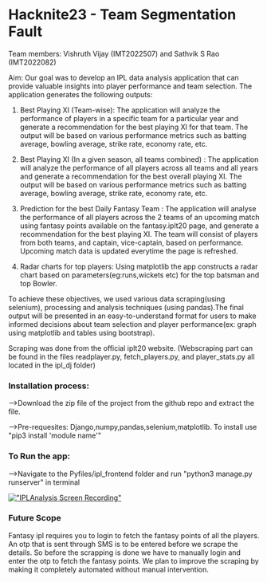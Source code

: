 # Hacknite23 - Team Segmentation Fault
Team members: Vishruth Vijay (IMT2022507) and Sathvik S Rao (IMT2022082)

Aim: Our goal was to develop an IPL data analysis application that can provide valuable insights into player performance and team selection. The application generates the following outputs:

  1) Best Playing XI (Team-wise): The application will analyze the performance of players in a specific team for a particular year and generate a recommendation for the best playing XI for that team. The output will be based on various performance metrics such as batting average, bowling average, strike rate, economy rate, etc.
  
  2) Best Playing XI (In a given season, all teams combined) : The application will analyze the performance of all players across all teams and all years and generate a recommendation for the best overall playing XI. The output will be based on various performance metrics such as batting average, bowling average, strike rate, economy rate, etc.
  
  3) Prediction for the best Daily Fantasy Team : The application will analyse the performance of all players across the 2 teams of an upcoming match using fantasy points available on the fantasy.iplt20 page, and generate a recommendation for the best playing XI. The team will consist of players from both teams, and captain, vice-captain, based on performance. Upcoming match data is updated everytime the page is refreshed.
 
  4) Radar charts for top players: Using matplotlib the app constructs a radar chart based on parameters(eg:runs,wickets etc) for the top batsman and top Bowler.
 
To achieve these objectives, we used various data scraping(using selenium), processing and analysis techniques (using pandas).The final output will be presented in an easy-to-understand format for users to make informed decisions about team selection and player performance(ex: graph using matplotlib and tables using bootstrap).

Scraping was done from the official iplt20 website.
(Webscraping part can be found in the files readplayer.py, fetch_players.py, and player_stats.py all located in the ipl_dj folder)

### **Installation process:**
  -->Download the zip file of the project from the github repo and extract the file.
  
  -->Pre-requesites: Django,numpy,pandas,selenium,matplotlib. To install use "pip3 install 'module name'"
  
### **To Run the app:**
  -->Navigate to the Pyfiles/ipl_frontend folder and run "python3 manage.py runserver" in terminal
  
[!["IPLAnalysis Screen Recording"](http://img.youtube.com/vi/A_aWvGXSAw4/0.jpg)](http://www.youtube.com/watch?v=A_aWvGXSAw4 "IPLAnalysis Screen Recording")

### **Future Scope**
Fantasy ipl requires you to login to fetch the fantasy points of all the players. An otp that is sent through SMS is to be entered before we scrape the details. So before the scrapping is done we have to manually login and enter the otp to fetch the fantasy points. We plan to improve the scraping by making it completely automated without manual intervention.
  
